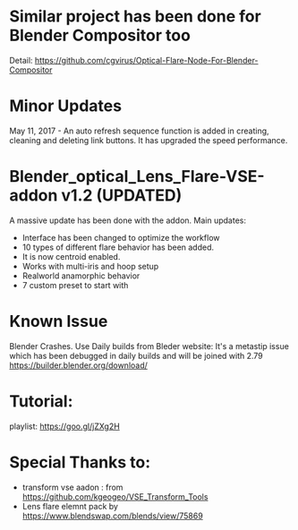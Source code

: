 # Similar project has been done for Blender Compositor too
Detail: https://github.com/cgvirus/Optical-Flare-Node-For-Blender-Compositor
# Minor Updates
May 11, 2017 - An auto refresh sequence function is added in creating, cleaning and deleting link buttons. It has upgraded the speed performance.

# Blender_optical_Lens_Flare-VSE-addon v1.2 (UPDATED)
A massive update has been done with the addon.
Main updates:
- Interface has been changed to optimize the workflow
- 10 types of different flare behavior has been added.
- It is now centroid enabled.
- Works with multi-iris and hoop setup
- Realworld anamorphic behavior
- 7 custom preset to start with 


# Known Issue
Blender Crashes.
Use Daily builds from Bleder website: It's a metastip issue which has been debugged in daily builds and will be joined with 2.79
https://builder.blender.org/download/

# Tutorial:
playlist:
https://goo.gl/jZXg2H

# Special Thanks to:
- transform vse aadon : from https://github.com/kgeogeo/VSE_Transform_Tools
- Lens flare elemnt pack by https://www.blendswap.com/blends/view/75869
